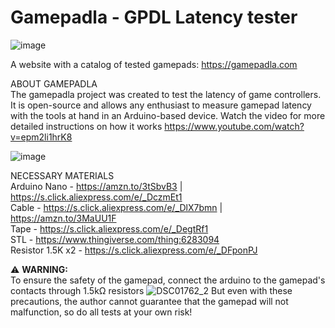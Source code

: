 # Gamepadla - GPDL Latency tester
![image](https://github.com/cakama3a/GPDL/assets/15096106/0518b60b-ef90-43f7-9594-721d912dac04)

A website with a catalog of tested gamepads: https://gamepadla.com  

ABOUT GAMEPADLA  
The gamepadla project was created to test the latency of game controllers. It is open-source and allows any enthusiast to measure gamepad latency with the tools at hand in an Arduino-based device.
Watch the video for more detailed instructions on how it works https://www.youtube.com/watch?v=epm2li1hrK8  

![image](https://github.com/cakama3a/GPDL/assets/15096106/cd36b1d5-f1b3-49d9-b0e8-a1b1e9211546)

  
NECESSARY MATERIALS  
Arduino Nano - https://amzn.to/3tSbvB3 | https://s.click.aliexpress.com/e/_DczmEt1  
Cable - https://s.click.aliexpress.com/e/_DlX7bmn | https://amzn.to/3MaUU1F  
Tape - https://s.click.aliexpress.com/e/_DegtRf1  
STL - https://www.thingiverse.com/thing:6283094  
Resistor 1.5K x2 - https://s.click.aliexpress.com/e/_DFponPJ

⚠️ **WARNING:**  
To ensure the safety of the gamepad, connect the arduino to the gamepad's contacts through 1.5kΩ resistors
![DSC01762_2](https://github.com/cakama3a/GPDL/assets/15096106/05322302-6f0e-494a-adc2-253bdd8cb30b)
But even with these precautions, the author cannot guarantee that the gamepad will not malfunction, so do all tests at your own risk!  


